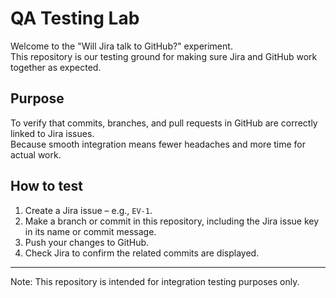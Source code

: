 # QA Testing Lab

Welcome to the "Will Jira talk to GitHub?" experiment.  
This repository is our testing ground for making sure Jira and GitHub work together as expected.

## Purpose
To verify that commits, branches, and pull requests in GitHub are correctly linked to Jira issues.  
Because smooth integration means fewer headaches and more time for actual work.

## How to test
1. Create a Jira issue – e.g., `EV-1`.
2. Make a branch or commit in this repository, including the Jira issue key in its name or commit message.
3. Push your changes to GitHub.
4. Check Jira to confirm the related commits are displayed.

---

Note: This repository is intended for integration testing purposes only.
